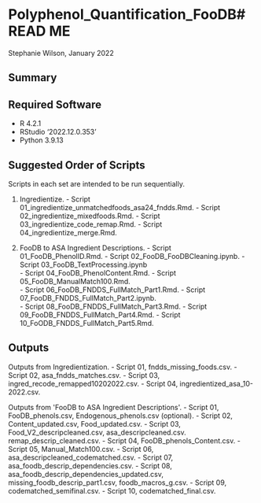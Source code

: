 # Polyphenol_Quantification_FooDB# READ ME
Stephanie Wilson, January 2022

## Summary


## Required Software
  - R 4.2.1
  - RStudio ‘2022.12.0.353’
  - Python 3.9.13
  
## Suggested Order of Scripts
Scripts in each set are intended to be run sequentially.  

  1) Ingredientize. 
    - Script 01_ingredientize_unmatchedfoods_asa24_fndds.Rmd. 
    - Script 02_ingredientize_mixedfoods.Rmd. 
    - Script 03_ingredientize_code_remap.Rmd. 
    - Script 04_ingredientize_merge.Rmd. 
    
  2) FooDB to ASA Ingredient Descriptions. 
    - Script 01_FooDB_PhenolID.Rmd. 
    - Script 02_FooDB_FooDBCleaning.ipynb. 
    - Script 03_FooDB_TextProcessing.ipynb	  
    - Script 04_FooDB_PhenolContent.Rmd. 
    - Script 05_FooDB_ManualMatch100.Rmd. 	  
    - Script 06_FooDB_FNDDS_FullMatch_Part1.Rmd. 
    - Script 07_FooDB_FNDDS_FullMatch_Part2.ipynb. 	
    - Script 08_FooDB_FNDDS_FullMatch_Part3.Rmd. 
    - Script 09_FooDB_FNDDS_FullMatch_Part4.Rmd. 
    - Script 10_FoODB_FNDDS_FullMatch_Part5.Rmd. 

## Outputs
Outputs from Ingredientization. 
    - Script 01, fndds_missing_foods.csv. 
    - Script 02, asa_fndds_matches.csv. 
    - Script 03, ingred_recode_remapped10202022.csv. 
    - Script 04, ingredientized_asa_10-2022.csv. 

Outputs from 'FooDB to ASA Ingredient Descriptions'. 
    - Script 01, FooDB_phenols.csv, Endogenous_phenols.csv (optional). 
    - Script 02, Content_updated.csv, Food_updated.csv. 
    - Script 03, Food_V2_descripcleaned.csv, asa_descripcleaned.csv. 
        remap_descrip_cleaned.csv. 
    - Script 04, FooDB_phenols_Content.csv. 
    - Script 05, Manual_Match100.csv. 
    - Script 06, asa_descripcleaned_codematched.csv. 
    - Script 07, asa_foodb_descrip_dependencies.csv. 
    - Script 08, asa_foodb_descrip_dependencies_updated.csv, missing_foodb_descrip_part1.csv, foodb_macros_g.csv. 
    - Script 09, codematched_semifinal.csv. 
    - Script 10, codematched_final.csv. 
